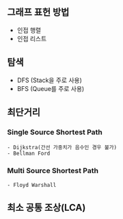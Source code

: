 ## 그래프 표헌 방법
- 인접 행렬
- 인접 리스트

## 탐색
- DFS (Stack을 주로 사용)
- BFS (Queue를 주로 사용)

## 최단거리

### Single Source Shortest Path
    - Dijkstra(간선 가중치가 음수인 경우 불가)
    - Bellman Ford

### Multi Source Shortest Path
    - Floyd Warshall

## 최소 공통 조상(LCA)
